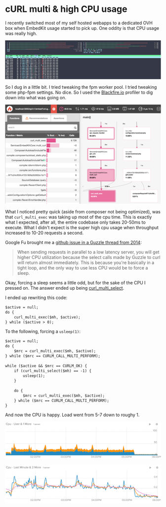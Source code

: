# cURL multi & high CPU usage

I recently switched most of my self hosted webapps to a dedicated OVH box when EmbedKit usage started to pick up. One oddity is that CPU usage was really high.

[![Screen Shot 2016-06-01 at 1.22.38 PM.png](images/tizolvasjfzucw.png)](images/tizolvasjfzucw.png)

So I dug in a little bit. I tried tweaking the fpm worker pool. I tried tweaking some php-fpm settings. No dice. So I used the <a href="https://blackfire.io/">Blackfire.io</a> profiler to dig down into what was going on.

[![Screen Shot 2016-06-07 at 7.38.10 AM.png](images/hngl2mejqbfiw.png)](images/hngl2mejqbfiw.png)

What I noticed pretty quick (aside from composer not being optimized), was that `curl_multi_exec` was taking up most of the cpu time. This is exactly what I expected, after all, the entire codebase only takes 20-50ms to execute.  What I didn't expect is the super high cpu usage when throughput increased to 10-20 requests a second.

Google Fu brought me a <a href="https://github.com/guzzle/guzzle/issues/756#issuecomment-50903455">github issue in a Guzzle thread from 2014</a>:

>When sending requests in parallel to a low latency server, you will get higher CPU utilization because the select calls made by Guzzle to curl will return almost immediately. This is because you're basically in a tight loop, and the only way to use less CPU would be to force a sleep.

Okay, forcing a sleep seems a little odd, but for the sake of the CPU I pressed on. The answer ended up being <a href="http://php.net/manual/en/function.curl-multi-select.php">curl_multi_select</a>.

I ended up rewriting this code:
```
$active = null;
do {
    curl_multi_exec($mh, $active);
} while ($active > 0);
```

To the following, forcing a `usleep(1)`:
```
$active = null;
do {
    $mrc = curl_multi_exec($mh, $active);
} while ($mrc == CURLM_CALL_MULTI_PERFORM);

while ($active && $mrc == CURLM_OK) {
    if (curl_multi_select($mh) == -1) {
        usleep(1);
    }

    do {
        $mrc = curl_multi_exec($mh, $active);
    } while ($mrc == CURLM_CALL_MULTI_PERFORM);
}
```

And now the CPU is happy. Load went from 5-7 down to roughy 1.

[![2.png](images/mapxju5kqzjha.png)](images/mapxju5kqzjha.png)

[![1.png](images/9hdy0jetax6z4q.png)](images/9hdy0jetax6z4q.png)

